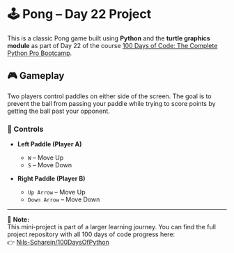 # 🕹️ Pong – Day 22 Project

This is a classic Pong game built using **Python** and the **turtle graphics module** as part of Day 22 of the course [100 Days of Code: The Complete Python Pro Bootcamp](https://www.udemy.com/course/100-days-of-code/?couponCode=ST19MT280525G2). 

## 🎮 Gameplay

Two players control paddles on either side of the screen. The goal is to prevent the ball from passing your paddle while trying to score points by getting the ball past your opponent.

### 🎯 Controls

- **Left Paddle (Player A)**  
  - `W` – Move Up  
  - `S` – Move Down  

- **Right Paddle (Player B)**  
  - `Up Arrow` – Move Up  
  - `Down Arrow` – Move Down  

---

🔗 **Note:**  
This mini-project is part of a larger learning journey. You can find the full project repository with all 100 days of code progress here:  
👉 [Nils-Scharein/100DaysOfPython](https://github.com/Nils-Scharein/100DaysOfPython)
